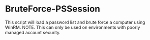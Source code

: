 # BruteForce-PSSession
This script will load a password list and brute force a computer using WinRM.  NOTE. This can only be used on environments with poorly managed account security.
